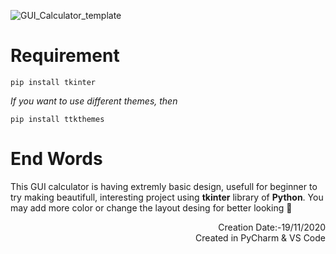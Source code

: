 ![GUI_Calculator_template](https://github.com/rmondal-official/GUI-Calculator/assets/78198704/36a624b8-e6a7-4580-8cd8-08547f02e98d)
# Requirement
```
pip install tkinter
```
_If you want to use different themes, then_
```
pip install ttkthemes
```
# End Words
This GUI calculator is having extremly basic design, usefull for beginner to try making beautifull, interesting project using **tkinter** library of **Python**. You may add more color or change the layout desing for better looking 🙂
<div dir="rtl">
Creation Date:-19/11/2020 <br>
Created in PyCharm & VS Code
<div/>
